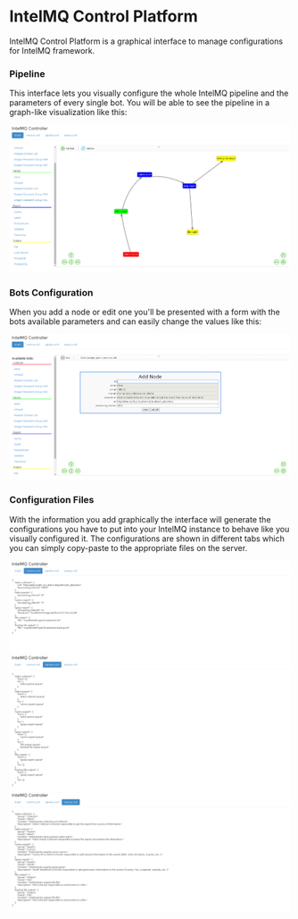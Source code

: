 # IntelMQ Control Platform

IntelMQ Control Platform is a graphical interface to manage configurations for IntelMQ framework.

### Pipeline
This interface lets you visually configure the whole IntelMQ pipeline and the parameters of every single bot.
You will be able to see the pipeline in a graph-like visualization like this:

![Main Interface](docs/screenshots/screenshot3.png?raw=true "Main Interface")

### Bots Configuration
When you add a node or edit one you'll be presented with a form with the bots available parameters and can easily change the values like this:

![Parameter editing](docs/screenshots/screenshot2.png?raw=true "Parameter editing")

### Configuration Files

With the information you add graphically the interface will generate the configurations you have to put into your IntelMQ instance to behave like you visually configured it.
The configurations are shown in different tabs which you can simply copy-paste to the appropriate files on the server.

![Configuration files](docs/screenshots/screenshot4.png?raw=true "Configuration files")
![Configuration files](docs/screenshots/screenshot5.png?raw=true "Configuration files")
![Configuration files](docs/screenshots/screenshot6.png?raw=true "Configuration files")
